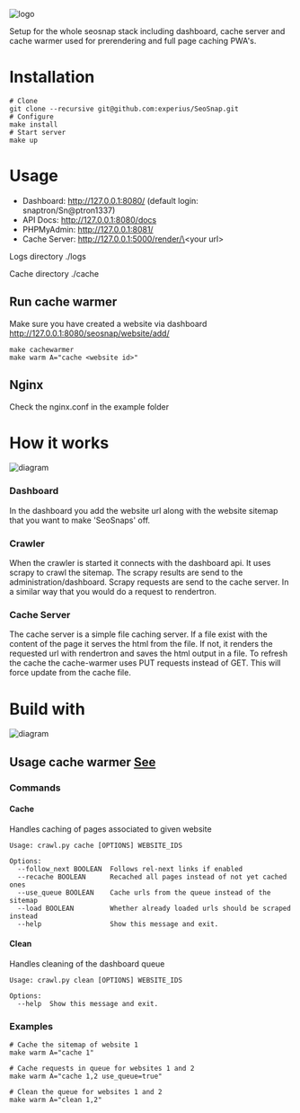 ![logo](https://github.com/experius/SeoSnap/raw/master/assets/logo.png)

Setup for the whole seosnap stack including dashboard, cache server and cache warmer used for prerendering and full
 page caching PWA's.
 
# Installation
```
# Clone
git clone --recursive git@github.com:experius/SeoSnap.git
# Configure
make install
# Start server
make up
```

# Usage
* Dashboard: http://127.0.0.1:8080/ (default login: snaptron/Sn@ptron1337)
* API Docs: http://127.0.0.1:8080/docs
* PHPMyAdmin: http://127.0.0.1:8081/
* Cache Server: http://127.0.0.1:5000/render/\<your url\>

Logs directory ./logs

Cache directory ./cache

## Run cache warmer
Make sure you have created a website via dashboard http://127.0.0.1:8080/seosnap/website/add/
```
make cachewarmer 
make warm A="cache <website id>"
```

## Nginx

Check the nginx.conf in the example folder


# How it works

![diagram](https://github.com/experius/SeoSnap/raw/master/assets/diagram.png)

### Dashboard
In the dashboard you add the website url along with the website sitemap that you want to make 'SeoSnaps' off.

### Crawler
When the crawler is started it connects with the dashboard api. It uses scrapy to crawl the sitemap. The scrapy results are send to the administration/dashboard. Scrapy requests are send to the cache server. In a similar way that you would do a request to rendertron. 

### Cache Server
The cache server is a simple file caching server. If a file exist with the content of the page it serves the html from the file. If not, it renders the requested url with rendertron and saves the html output in a file. To refresh the cache the cache-warmer uses PUT requests instead of GET. This will force update from the cache file.

# Build with
![diagram](https://github.com/experius/SeoSnap/raw/master/assets/software.png)

## Usage cache warmer [See](https://github.com/experius/SeoSnap-Cache-Warmer/blob/master/README.md)
### Commands
#### Cache
Handles caching of pages associated to given website
```
Usage: crawl.py cache [OPTIONS] WEBSITE_IDS

Options:
  --follow_next BOOLEAN  Follows rel-next links if enabled
  --recache BOOLEAN      Recached all pages instead of not yet cached ones
  --use_queue BOOLEAN    Cache urls from the queue instead of the sitemap
  --load BOOLEAN         Whether already loaded urls should be scraped instead
  --help                 Show this message and exit.
```

#### Clean
Handles cleaning of the dashboard queue
```
Usage: crawl.py clean [OPTIONS] WEBSITE_IDS

Options:
  --help  Show this message and exit.
```

### Examples
```
# Cache the sitemap of website 1
make warm A="cache 1"

# Cache requests in queue for websites 1 and 2
make warm A="cache 1,2 use_queue=true"

# Clean the queue for websites 1 and 2
make warm A="clean 1,2"
```